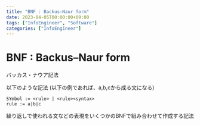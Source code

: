 ```yaml
---
title: "BNF : Backus–Naur form"
date: 2023-04-05T00:00:00+09:00
tags: ["InfoEngineer", "Software"]
categories: ["InfoEngineer"]
---
```

# BNF : Backus–Naur form

バッカス・ナウア記法

以下のような記法
(以下の例であれば、a,b,cから成る文になる)
``` 
SYmbol := <rule> | <rule><syntax>
rule := a|b|c
```

繰り返しで使われる文などの表現をいくつかのBNFで組み合わせて作成する記法